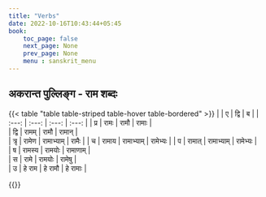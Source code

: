 ```yaml
---
title: "Verbs"
date: 2022-10-16T10:43:44+05:45
book:
    toc_page: false
    next_page: None
    prev_page: None
    menu : sanskrit_menu
---
```



##  अकरान्त पुल्लिङ्ग - राम शब्दः

{{< table "table  table-striped table-hover table-bordered" >}}
|       | ए     | द्वि  | ब     |
| :---: | :---: | :---: | :---:  |
|   प्र   | रामः    | रामौ     | रामाः   |   
|   द्वि   |  रामम्  | रामौ     |  रामान्  |  
|   त्रृ   |  रामेण  | रामाभ्याम्  |  रामैः   | 
|   च   |  रामाय  | रामाभ्याम्  |  रामेभ्यः |
|   प   |  रामात्  | रामाभ्याम्  | रामेभ्यः  |  
|   ष   | रामस्य   | रामयोः   | रामाणाम्  |  
|   स   | रामे    |  रामयोः   | रामेषु   |  
|   उ   |  हे राम  |  हे रामौ  |  हे रामाः |  

{{</table>}}
